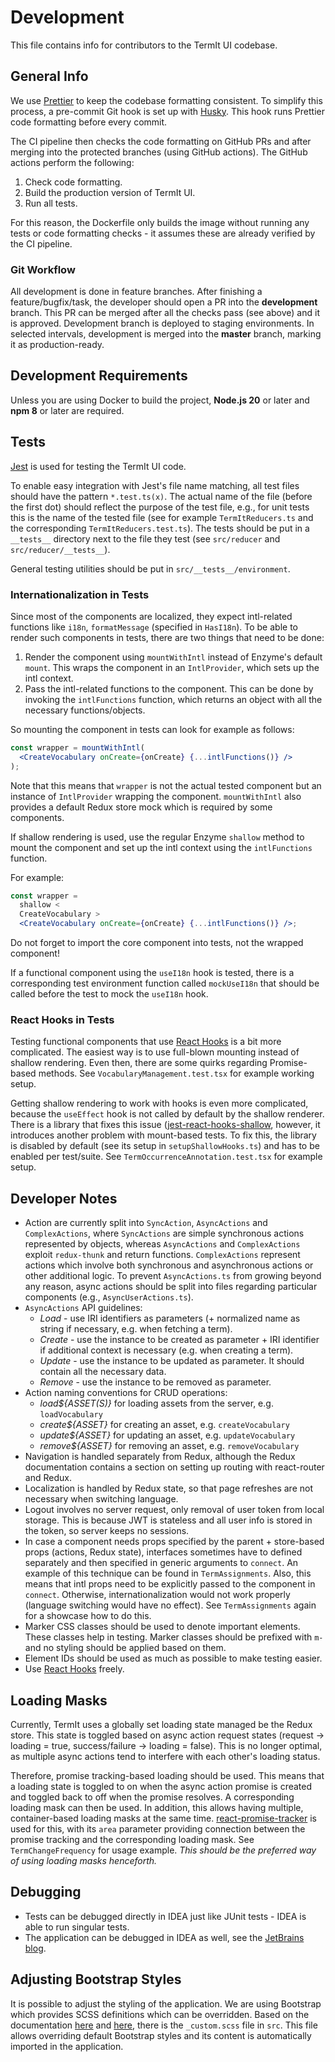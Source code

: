 # Development

This file contains info for contributors to the TermIt UI codebase.

## General Info

We use [Prettier](https://prettier.io/) to keep the codebase formatting consistent. To simplify this process, a pre-commit Git hook is set up with [Husky](https://github.com/typicode/husky).
This hook runs Prettier code formatting before every commit.

The CI pipeline then checks the code formatting on GitHub PRs and after merging into the protected branches (using GitHub actions). The GitHub actions perform the following:

1. Check code formatting.
2. Build the production version of TermIt UI.
3. Run all tests.

For this reason, the Dockerfile only builds the image without running any tests or code formatting checks - it assumes these are already verified by the CI pipeline.

### Git Workflow

All development is done in feature branches. After finishing a feature/bugfix/task, the developer should open a PR into the **development** branch. This PR can be merged after
all the checks pass (see above) and it is approved. Development branch is deployed to staging environments. In selected intervals, development is merged into the **master** branch,
marking it as production-ready.

## Development Requirements

Unless you are using Docker to build the project, **Node.js 20** or later and **npm 8** or later are required.

## Tests

[Jest](https://jestjs.io/en/) is used for testing the TermIt UI code.

To enable easy integration with Jest's file name matching, all test files should have the pattern `*.test.ts(x)`. The actual
name of the file (before the first dot) should reflect the purpose of the test file, e.g., for unit tests this is the name of the
tested file (see for example `TermItReducers.ts` and the corresponding `TermItReducers.test.ts`). The tests should be put in a `__tests__` directory
next to the file they test (see `src/reducer` and `src/reducer/__tests__`).

General testing utilities should be put in `src/__tests__/environment`.

### Internationalization in Tests

Since most of the components are localized, they expect intl-related functions like `i18n`, `formatMessage` (specified in `HasI18n`). To be able to render such components
in tests, there are two things that need to be done:

1. Render the component using `mountWithIntl` instead of Enzyme's default `mount`. This wraps the component in an `IntlProvider`, which sets up the intl context.
2. Pass the intl-related functions to the component. This can be done by invoking the `intlFunctions` function, which returns an object with all the necessary functions/objects.

So mounting the component in tests can look for example as follows:

```jsx harmony
const wrapper = mountWithIntl(
  <CreateVocabulary onCreate={onCreate} {...intlFunctions()} />
);
```

Note that this means that `wrapper` is not the actual tested component but an instance of `IntlProvider` wrapping the component. `mountWithIntl` also provides a default Redux store
mock which is required by some components.

If shallow rendering is used, use the regular Enzyme `shallow` method to mount the component and set up the intl context using the `intlFunctions` function.

For example:

```jsx harmony
const wrapper =
  shallow <
  CreateVocabulary >
  <CreateVocabulary onCreate={onCreate} {...intlFunctions()} />;
```

Do not forget to import the core component into tests, not the wrapped component!

If a functional component using the `useI18n` hook is tested, there is a corresponding test environment function called `mockUseI18n` that should be called before the test to
mock the `useI18n` hook.

### React Hooks in Tests

Testing functional components that use [React Hooks](https://reactjs.org/docs/hooks-intro.htm) is a bit more complicated. The easiest way is to use full-blown mounting instead
of shallow rendering. Even then, there are some quirks regarding Promise-based methods. See `VocabularyManagement.test.tsx` for example working setup.

Getting shallow rendering to work with hooks is even more complicated, because the `useEffect` hook is not called by default by the shallow renderer. There is a library
that fixes this issue ([jest-react-hooks-shallow](https://github.com/mikeborozdin/jest-react-hooks-shallow), however, it introduces another problem with mount-based tests.
To fix this, the library is disabled by default (see its setup in `setupShallowHooks.ts`) and has to be enabled per test/suite. See `TermOccurrenceAnnotation.test.tsx` for
example setup.

## Developer Notes

- Action are currently split into `SyncAction`, `AsyncActions` and `ComplexActions`, where `SyncActions` are simple synchronous actions represented by objects,
  whereas `AsyncActions` and `ComplexActions` exploit `redux-thunk` and return functions. `ComplexActions` represent actions which involve both synchronous and
  asynchronous actions or other additional logic. To prevent `AsyncActions.ts` from growing beyond any reason, async actions should be split into files regarding
  particular components (e.g., `AsyncUserActions.ts`).
- `AsyncActions` API guidelines:
  - _Load_ - use IRI identifiers as parameters (+ normalized name as string if necessary, e.g. when fetching a term).
  - _Create_ - use the instance to be created as parameter + IRI identifier if additional context is necessary (e.g. when creating a term).
  - _Update_ - use the instance to be updated as parameter. It should contain all the necessary data.
  - _Remove_ - use the instance to be removed as parameter.
- Action naming conventions for CRUD operations:
  - _load${ASSET(S)}_ for loading assets from the server, e.g. `loadVocabulary`
  - _create${ASSET}_ for creating an asset, e.g. `createVocabulary`
  - _update${ASSET}_ for updating an asset, e.g. `updateVocabulary`
  - _remove${ASSET}_ for removing an asset, e.g. `removeVocabulary`
- Navigation is handled separately from Redux, although the Redux documentation contains a section on setting up routing with react-router and Redux.
- Localization is handled by Redux state, so that page refreshes are not necessary when switching language.
- Logout involves no server request, only removal of user token from local storage. This is because JWT is stateless and all user info is stored in the token,
  so server keeps no sessions.
- In case a component needs props specified by the parent + store-based props (actions, Redux state), interfaces sometimes have to defined
  separately and then specified in generic arguments to `connect`. An example of this technique can be found in `TermAssignments`.
  Also, this means that intl props need to be explicitly passed to the component in `connect`. Otherwise, internationalization would not work properly
  (language switching would have no effect). See `TermAssignments` again for a showcase how to do this.
- Marker CSS classes should be used to denote important elements. These classes help in testing. Marker classes should be prefixed with `m-` and no styling should be applied based on them.
- Element IDs should be used as much as possible to make testing easier.
- Use [React Hooks](https://reactjs.org/docs/hooks-intro.htm) freely.

## Loading Masks

Currently, TermIt uses a globally set loading state managed be the Redux store. This state is toggled based on async action request states (request -> loading = true, success/failure -> loading = false).
This is no longer optimal, as multiple async actions tend to interfere with each other's loading status.

Therefore, promise tracking-based loading should be used. This means that a loading state is toggled to on when the async action promise is created and toggled back to off
when the promise resolves. A corresponding loading mask can then be used. In addition, this allows having multiple, container-based loading masks at the same time.
[react-promise-tracker](https://github.com/Lemoncode/react-promise-tracker) is used for this, with its `area` parameter providing connection between the promise
tracking and the corresponding loading mask. See `TermChangeFrequency` for usage example. _This should be the preferred way of using loading masks henceforth._

## Debugging

- Tests can be debugged directly in IDEA just like JUnit tests - IDEA is able to run singular tests.
- The application can be debugged in IDEA as well, see the [JetBrains blog](https://blog.jetbrains.com/webstorm/2017/01/debugging-react-apps/).

## Adjusting Bootstrap Styles

It is possible to adjust the styling of the application. We are using Bootstrap which provides SCSS definitions which can be overridden. Based on the
documentation [here](https://getbootstrap.com/docs/4.0/getting-started/webpack/#importing-precompiled-sass) and [here](https://getbootstrap.com/docs/4.0/getting-started/theming/),
there is the `_custom.scss` file in `src`. This file allows overriding default Bootstrap styles and its content is automatically imported in the application.
